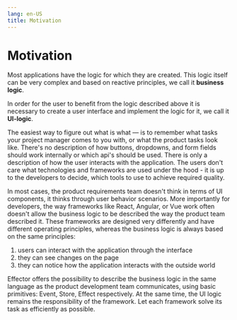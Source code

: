 ```yaml
---
lang: en-US
title: Motivation
---
```


# Motivation

Most applications have the logic for which they are created.
This logic itself can be very complex and based on reactive principles, we call it **business logic**.

In order for the user to benefit from the logic described above it is necessary to create a user interface
and implement the logic for it, we call it **UI-logic**.

The easiest way to figure out what is what — is to remember what tasks your project manager comes to you with,
or what the product tasks look like.
There's no description of how buttons, dropdowns, and form fields should work internally or which api's should be used.
There is only a description of how the user interacts with the application.
The users don't care what technologies and frameworks are used under the hood - it is up to the developers to decide, which tools to use to achieve required quality.

In most cases, the product requirements team doesn't think in terms of UI components, it thinks through user behavior scenarios.
More importantly for developers, the way frameworks like React, Angular, or Vue work often doesn't allow
the business logic to be described the way the product team described it. These frameworks are designed very differently
and have different operating principles, whereas the business logic is always based on the same principles:

1. users can interact with the application through the interface
2. they can see changes on the page
3. they can notice how the application interacts with the outside world

Effector offers the possibility to describe the business logic in the same language as the product development team communicates,
using basic primitives: Event, Store, Effect respectively. At the same time, the UI logic remains the responsibility of the framework.
Let each framework solve its task as efficiently as possible.
